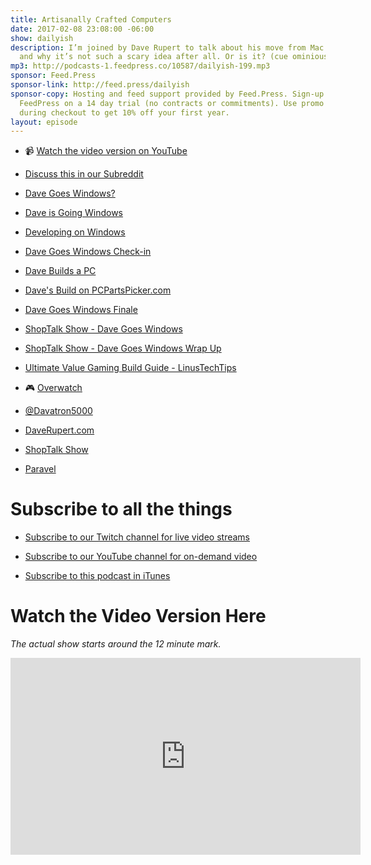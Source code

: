 ```yaml
---
title: Artisanally Crafted Computers
date: 2017-02-08 23:08:00 -06:00
show: dailyish
description: I’m joined by Dave Rupert to talk about his move from Mac to Windows
  and why it’s not such a scary idea after all. Or is it? (cue ominious music)
mp3: http://podcasts-1.feedpress.co/10587/dailyish-199.mp3
sponsor: Feed.Press
sponsor-link: http://feed.press/dailyish
sponsor-copy: Hosting and feed support provided by Feed.Press. Sign-up today and try
  FeedPress on a 14 day trial (no contracts or commitments). Use promo code * dailyish*
  during checkout to get 10% off your first year.
layout: episode
---
```


* 📹 [Watch the video version on YouTube](https://www.youtube.com/watch?v=QbB6XoqkTQ0)

* [Discuss this in our Subreddit](https://www.reddit.com/r/Goodstuff_fm/comments/5spp53/dailyish_199_artisanally_crafted_computers/)

* [Dave Goes Windows?](https://daverupert.com/2015/04/davegoeswindows/)

* [Dave is Going Windows](https://daverupert.com/2015/08/dave-is-going-windows/)

* [Developing on Windows](https://daverupert.com/2015/08/developing-on-windows/)

* [Dave Goes Windows Check-in](https://daverupert.com/2016/01/davegoeswindows-checkin/)

* [Dave Builds a PC](https://daverupert.com/2016/12/dave-builds-a-pc/)

* [Dave's Build on PCPartsPicker.com](https://pcpartpicker.com/user/davatron5000/saved/HGV3CJ)

* [Dave Goes Windows Finale](https://daverupert.com/2016/07/davegoeswindows-finale/)

* [ShopTalk Show - Dave Goes Windows](http://shoptalkshow.com/episodes/186-dave-goes-windows/)

* [ShopTalk Show - Dave Goes Windows Wrap Up](http://shoptalkshow.com/episodes/225-davegoeswindows-wrap/)

* [Ultimate Value Gaming Build Guide - LinusTechTips](https://www.youtube.com/watch?v=vbDiSMQ_L_k)

* 🎮 [Overwatch](https://playoverwatch.com/en-us/)

* [@Davatron5000](https://twitter.com/davatron5000)

* [DaveRupert.com](https://daverupert.com)

* [ShopTalk Show](http://shoptalkshow.com/)

* [Paravel](http://paravelinc.com)

# Subscribe to all the things

* [Subscribe to our Twitch channel for live video streams](https://www.twitch.tv/goodstuff_fm)

* [Subscribe to our YouTube channel for on-demand video](https://www.youtube.com/user/goodstuffdotfm)

* [Subscribe to this podcast in iTunes](https://itunes.apple.com/ca/podcast/pdcst/id815675012)

# Watch the Video Version Here

*The actual show starts around the 12 minute mark.*

<iframe width="560" height="315" src="https://www.youtube.com/embed/QbB6XoqkTQ0" frameborder="0" allowfullscreen></iframe>